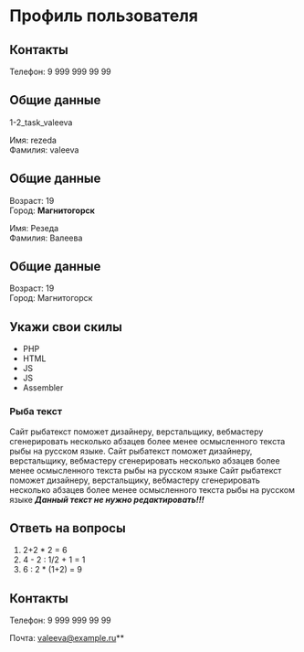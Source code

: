 # Профиль пользователя

## Контакты

Телефон: 9 999 999 99 99

## Общие данные
1-2_task_valeeva

Имя: rezeda   
Фамилия: valeeva

## Общие данные

Возраст: 19      
Город: **Магнитогорск**       


Имя: Резеда    
Фамилия: Валеева

## Общие данные

Возраст: 19     
Город: Магнитогорск      
 
## Укажи свои скилы

- PHP    
- HTML    
- JS       
- JS    
- Assembler       

### Рыба текст
Сайт рыбатекст поможет дизайнеру, верстальщику, вебмастеру сгенерировать несколько абзацев более менее осмысленного текста рыбы на русском языке.
Сайт рыбатекст поможет дизайнеру, верстальщику, вебмастеру сгенерировать несколько абзацев более менее осмысленного текста рыбы на русском языке
Сайт рыбатекст поможет дизайнеру, верстальщику, вебмастеру сгенерировать несколько абзацев более менее осмысленного текста рыбы на русском языке
***Данный текст не нужно редактировать!!!***

## Ответь на вопросы

1. 2+2 * 2 = 6
2. 4 - 2 : 1/2 + 1 = 1
3. 6 : 2 * (1+2) = 9



## Контакты

Телефон: 9 999 999 99 99

Почта: valeeva@example.ru**
